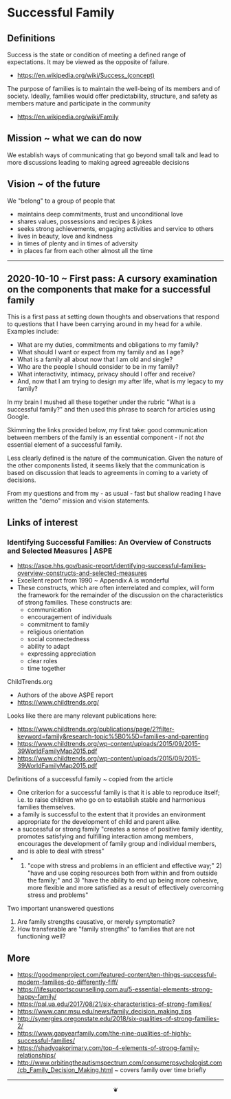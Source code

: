 # Successful Family

## Definitions

Success is the state or condition of meeting a defined range of expectations. It may be viewed as the opposite of failure.

* https://en.wikipedia.org/wiki/Success_(concept)

The purpose of families is to maintain the well-being of its members and of society. Ideally, families would offer predictability, structure, and safety as members mature and participate in the community

* https://en.wikipedia.org/wiki/Family


## Mission ~ what we can do now

We establish ways of communicating that go beyond small talk and lead to more discussions leading to making agreed agreeable decisions

## Vision ~ of the future

We "belong" to a group of people that

* maintains deep commitments, trust and unconditional love
* shares values, possessions and recipes & jokes
* seeks strong achievements, engaging activities and service to others
* lives in beauty, love and kindness
* in times of plenty and in times of adversity
* in places far from each other almost all the time

***

## 2020-10-10 ~ First pass: A cursory examination on the components that make for a successful family

This is a first pass at setting down thoughts and observations that respond to questions that I have been carrying around in my head for a while. Examples include:

* What are my duties, commitments and obligations to my family?
* What should I want or expect from my family and as I age?
* What is a family all about now that I am old and single?
* Who are the people I should consider to be in my family?
* What interactivity, intimacy, privacy should I offer and receive?
* And, now that I am trying to design my after life, what is my legacy to my family?

In my brain I mushed all these together under the rubric "What is a successful family?" and then used this phrase to search for articles using Google.

Skimming the links provided below, my first take: good communication between members of the family is an essential component - if not *the* essential element of a successful family.

Less clearly defined is the nature of the communication. Given the nature of the other components listed, it seems likely that the communication is based on discussion that leads to agreements in coming to a variety of decisions.

From my questions and from my - as usual - fast but shallow reading I have written the "demo" mission and vision statements.


## Links of interest

### Identifying Successful Families: An Overview of Constructs and Selected Measures | ASPE

* https://aspe.hhs.gov/basic-report/identifying-successful-families-overview-constructs-and-selected-measures
* Excellent report from 1990 ~ Appendix A is wonderful
* These constructs, which are often interrelated and complex, will form the framework for the remainder of the discussion on the characteristics of strong families. These constructs are:
	* communication
	* encouragement of individuals
	* commitment to family
	* religious orientation
	* social connectedness
	* ability to adapt
	* expressing appreciation
	* clear roles
	* time together

ChildTrends.org

* Authors of the above ASPE report
* https://www.childtrends.org/

Looks like there are many relevant publications here:

* https://www.childtrends.org/publications/page/2?filter-keyword=family&research-topic%5B0%5D=families-and-parenting
* https://www.childtrends.org/wp-content/uploads/2015/09/2015-39WorldFamilyMap2015.pdf
* https://www.childtrends.org/wp-content/uploads/2015/09/2015-39WorldFamilyMap2015.pdf

Definitions of a successful family ~ copied from the article

* One criterion for a successful family is that it is able to reproduce itself; i.e. to raise children who go on to establish stable and harmonious families themselves.
* a family is successful to the extent that it provides an environment appropriate for the development of child and parent alike.
* a successful or strong family "creates a sense of positive family identity, promotes satisfying and fulfilling interaction among members, encourages the development of family group and individual members, and is able to deal with stress"
* 1) "cope with stress and problems in an efficient and effective way;" 2) "have and use coping resources both from within and from outside the family;" and 3) "have the ability to end up being more cohesive, more flexible and more satisfied as a result of effectively overcoming stress and problems"

Two important unanswered questions

1. Are family strengths causative, or merely symptomatic?
2. How transferable are "family strengths" to families that are not functioning well?

## More

* https://goodmenproject.com/featured-content/ten-things-successful-modern-families-do-differently-fiff/
* https://lifesupportscounselling.com.au/5-essential-elements-strong-happy-family/
* https://pal.ua.edu/2017/08/21/six-characteristics-of-strong-families/
* https://www.canr.msu.edu/news/family_decision_making_tips
* http://synergies.oregonstate.edu/2018/six-qualities-of-strong-families-2/
* https://www.gapyearfamily.com/the-nine-qualities-of-highly-successful-families/
* https://shadyoakprimary.com/top-4-elements-of-strong-family-relationships/
* http://www.orbitingtheautismspectrum.com/consumerpsychologist.com/cb_Family_Decision_Making.html ~ covers family over time briefly

***


<center title="hello!" ><a href=javascript:window.scrollTo(0,0); style=text-decoration:none; > ❦ </a></center>